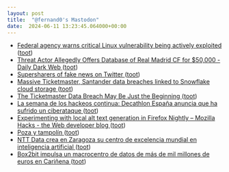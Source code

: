 ```yaml
---
layout: post
title:  "@fernand0's Mastodon"
date:  2024-06-11 13:23:45.064000+00:00
---
```

*  [Federal agency warns critical Linux vulnerability being actively exploited ](https://arstechnica.com/security/2024/05/federal-agency-warns-critical-linux-vulnerability-being-actively-exploited) ([toot](https://mastodon.social/@fernand0/112598202781736119))
*  [Threat Actor Allegedly Offers Database of Real Madrid CF for $50,000 - Daily Dark Web ](https://dailydarkweb.net/threat-actor-allegedly-offers-database-of-real-madrid-cf-for-50000) ([toot](https://mastodon.social/@fernand0/112598067244869260))
*  [Supersharers of fake news on Twitter   ](https://www.science.org/doi/10.1126/science.adl4435) ([toot](https://mastodon.social/@fernand0/112597669263815544))
*  [Massive Ticketmaster, Santander data breaches linked to Snowflake cloud storage ](https://www.theverge.com/2024/5/31/24168984/ticketmaster-santander-data-breach-snowflake-cloud-storag) ([toot](https://mastodon.social/@fernand0/112597592101394863))
*  [The Ticketmaster Data Breach May Be Just the Beginning ](https://www.wired.com/story/snowflake-breach-ticketmaster-santander-ticketek-hacked) ([toot](https://mastodon.social/@fernand0/112597188818919430))
*  [La semana de los hackeos continua: Decathlon España anuncia que ha sufrido un ciberataque  ](https://www.eleconomista.es/tecnologia/noticias/12842722/05/24/la-semana-de-los-hackeos-continua-decathlon-espana-anuncia-que-ha-sufrido-un-ciberataque.html) ([toot](https://mastodon.social/@fernand0/112597125852180964))
*  [Experimenting with local alt text generation in Firefox Nightly – Mozilla Hacks - the Web developer blog ](https://hacks.mozilla.org/2024/05/experimenting-with-local-alt-text-generation-in-firefox-nightly) ([toot](https://mastodon.social/@fernand0/112596775085766858))
*  [Poza y tampolín ](https://www.flickr.com/photos/fernand0/53763795403) ([toot](https://mastodon.social/@fernand0/112595439660613042))
*  [NTT Data crea en Zaragoza su centro de excelencia mundial en inteligencia artificial  ](https://www.eleconomista.es/actualidad/noticias/12843554/05/24/ntt-data-crea-en-zaragoza-su-centro-de-excelencia-mundial-en-inteligencia-artificial.html) ([toot](https://mastodon.social/@fernand0/112595383457345969))
*  [Box2bit impulsa un macrocentro de datos de más de mil millones de euros en Cariñena  ](https://www.heraldo.es/noticias/aragon/2024/06/02/box2bit-impulsa-centro-datos-mil-millones-carinena-1737919.html) ([toot](https://mastodon.social/@fernand0/112593489439642169))
